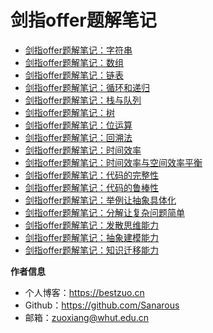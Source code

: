 # 剑指offer题解笔记

- [剑指offer题解笔记：字符串](offer-string)
- [剑指offer题解笔记：数组](offer-array)
- [剑指offer题解笔记：链表](offer-linkedlist)
- [剑指offer题解笔记：循环和递归](offer-recursive)
- [剑指offer题解笔记：栈与队列](offer-stack)
- [剑指offer题解笔记：树](offer-tree)
- [剑指offer题解笔记：位运算](offer-bit)
- [剑指offer题解笔记：回溯法](offer-back)
- [剑指offer题解笔记：时间效率](offer-timevalue)
- [剑指offer题解笔记：时间效率与空间效率平衡](offer-time-space-value)
- [剑指offer题解笔记：代码的完整性](offer-code-completed)
- [剑指offer题解笔记：代码的鲁棒性](offer-rebust)
- [剑指offer题解笔记：举例让抽象具体化](offer-example)
- [剑指offer题解笔记：分解让复杂问题简单](offer-division)
- [剑指offer题解笔记：发散思维能力](offer-thinking)
- [剑指offer题解笔记：抽象建模能力](offer-model)
- [剑指offer题解笔记：知识迁移能力](offer-knowledgetransfer)

**作者信息**
* 个人博客：https://bestzuo.cn
* Github：https://github.com/Sanarous
* 邮箱：zuoxiang@whut.edu.cn

